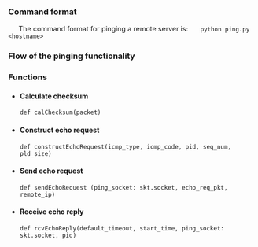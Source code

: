 ### Command format

&emsp;&ensp;The command format for pinging a remote server is:
&emsp;&ensp;`python ping.py <hostname>`

### Flow of the pinging functionality

### Functions

- #### Calculate checksum

  `def calChecksum(packet)`

- #### Construct echo request

  `def constructEchoRequest(icmp_type, icmp_code, pid, seq_num, pld_size)`

- #### Send echo request

  `def sendEchoRequest (ping_socket: skt.socket, echo_req_pkt, remote_ip)`

- #### Receive echo reply
  `def rcvEchoReply(default_timeout, start_time, ping_socket: skt.socket, pid)`
